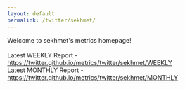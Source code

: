 ```yaml
---
layout: default
permalink: /twitter/sekhmet/
---
```

Welcome to sekhmet's metrics homepage!
<br><br>
Latest WEEKLY Report - <a href="https://twitter.github.io/metrics/twitter/sekhmet/WEEKLY">https://twitter.github.io/metrics/twitter/sekhmet/WEEKLY</a>
<br>
Latest MONTHLY Report - <a href="https://twitter.github.io/metrics/twitter/sekhmet/MONTHLY">https://twitter.github.io/metrics/twitter/sekhmet/MONTHLY</a>
<br>
